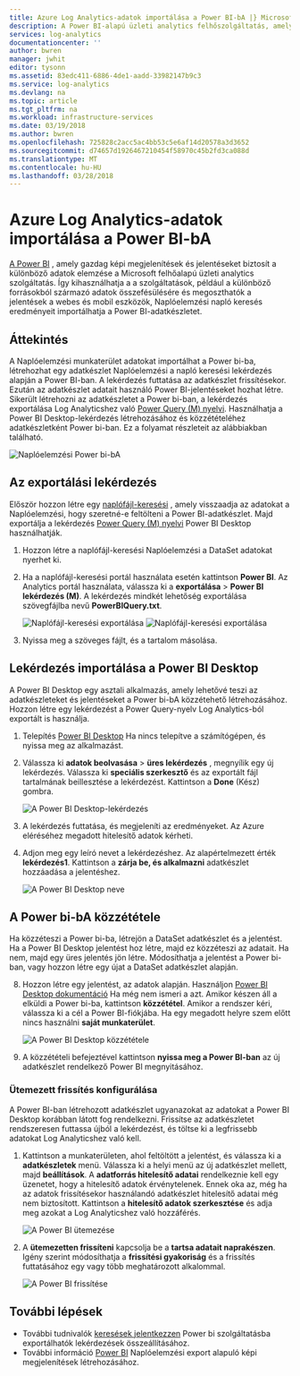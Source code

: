 ```yaml
---
title: Azure Log Analytics-adatok importálása a Power BI-bA |} Microsoft Docs
description: A Power BI-alapú üzleti analytics felhőszolgáltatás, amely gazdag képi megjelenítések és jelentéseket biztosít a különböző adatok elemzése a Microsoft.  A cikkből megtudhatja, hogyan lehet konfigurálni és Log Analytics-adatok importálása a Power BI-ba, és konfigurálja úgy, hogy automatikusan frissítse.
services: log-analytics
documentationcenter: ''
author: bwren
manager: jwhit
editor: tysonn
ms.assetid: 83edc411-6886-4de1-aadd-33982147b9c3
ms.service: log-analytics
ms.devlang: na
ms.topic: article
ms.tgt_pltfrm: na
ms.workload: infrastructure-services
ms.date: 03/19/2018
ms.author: bwren
ms.openlocfilehash: 725828c2acc5ac4bb53c5e6af14d20578a3d3652
ms.sourcegitcommit: d74657d1926467210454f58970c45b2fd3ca088d
ms.translationtype: MT
ms.contentlocale: hu-HU
ms.lasthandoff: 03/28/2018
---
```

# <a name="import-azure-log-analytics-data-into-power-bi"></a>Azure Log Analytics-adatok importálása a Power BI-bA


[A Power BI](https://powerbi.microsoft.com/documentation/powerbi-service-get-started/) , amely gazdag képi megjelenítések és jelentéseket biztosít a különböző adatok elemzése a Microsoft felhőalapú üzleti analytics szolgáltatás.  Így kihasználhatja a a szolgáltatások, például a különböző forrásokból származó adatok összefésülésére és megoszthatók a jelentések a webes és mobil eszközök, Naplóelemzési napló keresés eredményeit importálhatja a Power BI-adatkészletet.

## <a name="overview"></a>Áttekintés
A Naplóelemzési munkaterület adatokat importálhat a Power bi-ba, létrehozhat egy adatkészlet Naplóelemzési a napló keresési lekérdezés alapján a Power BI-ban.  A lekérdezés futtatása az adatkészlet frissítésekor.  Ezután az adatkészlet adatait használó Power BI-jelentéseket hozhat létre.  Sikerült létrehozni az adatkészletet a Power bi-ban, a lekérdezés exportálása Log Analyticshez való [Power Query (M) nyelvi](https://msdn.microsoft.com/library/mt807488.aspx).  Használhatja a Power BI Desktop-lekérdezés létrehozásához és közzétételéhez adatkészletként Power bi-ban.  Ez a folyamat részleteit az alábbiakban található.

![Naplóelemzési Power bi-bA](media/log-analytics-powerbi/overview.png)

## <a name="export-query"></a>Az exportálási lekérdezés
Először hozzon létre egy [naplófájl-keresési](log-analytics-log-search-new.md) , amely visszaadja az adatokat a Naplóelemzési, hogy szeretné-e feltölteni a Power BI-adatkészlet.  Majd exportálja a lekérdezés [Power Query (M) nyelvi](https://msdn.microsoft.com/library/mt807488.aspx) Power BI Desktop használhatják.

1. Hozzon létre a naplófájl-keresési Naplóelemzési a DataSet adatokat nyerhet ki.
2. Ha a naplófájl-keresési portál használata esetén kattintson **Power BI**.  Az Analytics portál használata, válassza ki a **exportálása** > **Power BI lekérdezés (M)**.  A lekérdezés mindkét lehetőség exportálása szövegfájlba nevű **PowerBIQuery.txt**. 

    ![Naplófájl-keresési exportálása](media/log-analytics-powerbi/export-logsearch.png) ![Naplófájl-keresési exportálása](media/log-analytics-powerbi/export-analytics.png)

3. Nyissa meg a szöveges fájlt, és a tartalom másolása.

## <a name="import-query-into-power-bi-desktop"></a>Lekérdezés importálása a Power BI Desktop
A Power BI Desktop egy asztali alkalmazás, amely lehetővé teszi az adatkészleteket és jelentéseket a Power bi-bA közzétehető létrehozásához.  Hozzon létre egy lekérdezést a Power Query-nyelv Log Analytics-ból exportált is használja. 

1. Telepítés [Power BI Desktop](https://powerbi.microsoft.com/desktop/) Ha nincs telepítve a számítógépen, és nyissa meg az alkalmazást.
2. Válassza ki **adatok beolvasása** > **üres lekérdezés** , megnyílik egy új lekérdezés.  Válassza ki **speciális szerkesztő** és az exportált fájl tartalmának beillesztése a lekérdezést. Kattintson a **Done** (Kész) gombra.

    ![A Power BI Desktop-lekérdezés](media/log-analytics-powerbi/desktop-new-query.png)

5. A lekérdezés futtatása, és megjeleníti az eredményeket.  Az Azure eléréséhez megadott hitelesítő adatok kérheti.  
6. Adjon meg egy leíró nevet a lekérdezéshez.  Az alapértelmezett érték **lekérdezés1**. Kattintson a **zárja be, és alkalmazni** adatkészlet hozzáadása a jelentéshez.

    ![A Power BI Desktop neve](media/log-analytics-powerbi/desktop-results.png)



## <a name="publish-to-power-bi"></a>A Power bi-bA közzététele
Ha közzéteszi a Power bi-ba, létrejön a DataSet adatkészlet és a jelentést.  Ha a Power BI Desktop jelentést hoz létre, majd ez közzéteszi az adatait.  Ha nem, majd egy üres jelentés jön létre.  Módosíthatja a jelentést a Power bi-ban, vagy hozzon létre egy újat a DataSet adatkészlet alapján.

8. Hozzon létre egy jelentést, az adatok alapján.  Használjon [Power BI Desktop dokumentáció](https://docs.microsoft.com/power-bi/desktop-report-view) Ha még nem ismeri a azt.  Amikor készen áll a elküldi a Power bi-ba, kattintson **közzététel**.  Amikor a rendszer kéri, válassza ki a cél a Power BI-fiókjába.  Ha egy megadott helyre szem előtt nincs használni **saját munkaterület**.

    ![A Power BI Desktop közzététele](media/log-analytics-powerbi/desktop-publish.png)

3. A közzétételi befejeztével kattintson **nyissa meg a Power BI-ban** az új adatkészlet rendelkező Power BI megnyitásához.


### <a name="configure-scheduled-refresh"></a>Ütemezett frissítés konfigurálása
A Power BI-ban létrehozott adatkészlet ugyanazokat az adatokat a Power BI Desktop korábban látott fog rendelkezni.  Frissítse az adatkészletet rendszeresen futtassa újból a lekérdezést, és töltse ki a legfrissebb adatokat Log Analyticshez való kell.  

1. Kattintson a munkaterületen, ahol feltöltött a jelentést, és válassza ki a **adatkészletek** menü. Válassza ki a helyi menü az új adatkészlet mellett, majd **beállítások**. A **adatforrás hitelesítő adatai** rendelkeznie kell egy üzenetet, hogy a hitelesítő adatok érvénytelenek.  Ennek oka az, még ha az adatok frissítésekor használandó adatkészlet hitelesítő adatai még nem biztosított.  Kattintson a **hitelesítő adatok szerkesztése** és adja meg azokat a Log Analyticshez való hozzáférés.

    ![A Power BI ütemezése](media/log-analytics-powerbi/powerbi-schedule.png)

5. A **ütemezetten frissíteni** kapcsolja be a **tartsa adatait naprakészen**.  Igény szerint módosíthatja a **frissítési gyakoriság** és a frissítés futtatásához egy vagy több meghatározott alkalommal.

    ![A Power BI frissítése](media/log-analytics-powerbi/powerbi-schedule-refresh.png)



## <a name="next-steps"></a>További lépések
* További tudnivalók [keresések jelentkezzen](log-analytics-log-searches.md) Power bi szolgáltatásba exportálhatók lekérdezések összeállításához.
* További információ [Power BI](http://powerbi.microsoft.com) Naplóelemzési export alapuló képi megjelenítések létrehozásához.
